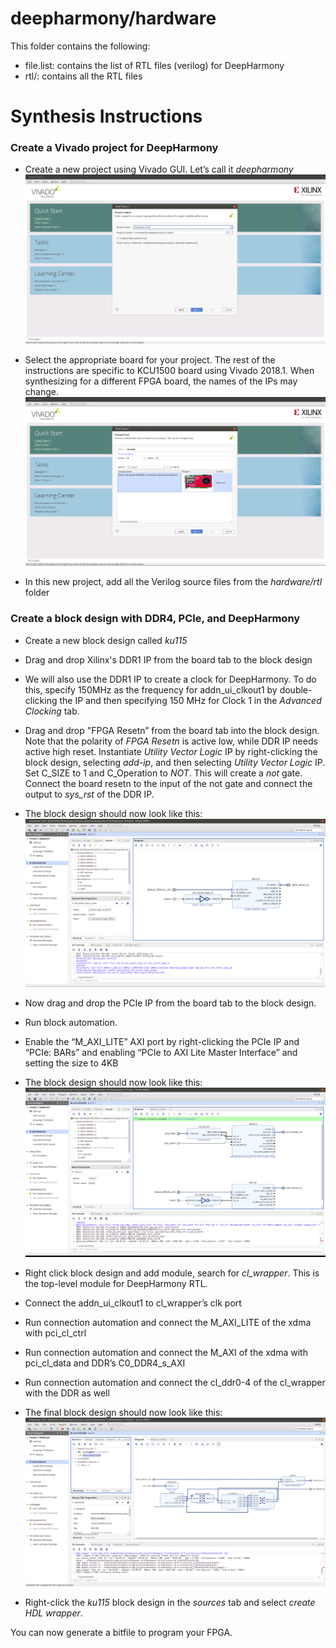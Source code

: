 
# deepharmony/hardware

This folder contains the following:
* file.list: contains the list of RTL files (verilog) for DeepHarmony
* rtl/: contains all the RTL files

# Synthesis Instructions
### Create a Vivado project for DeepHarmony
* Create a new project using Vivado GUI. Let’s call it *deepharmony*
![proj-1](/hardware/deepharmony-synth-pics/create-project-1.png)

* Select the appropriate board for your project. The rest of the instructions are specific to KCU1500 board using Vivado 2018.1. When synthesizing for a different FPGA board, the names of the IPs may change.
![proj-2](/hardware/deepharmony-synth-pics/create-project-2.png)

* In this new project, add all the Verilog source files from the *hardware/rtl* folder

### Create a block design  with DDR4, PCIe, and DeepHarmony
* Create a new block design called *ku115*
* Drag and drop Xilinx's DDR1 IP from the board tab to the block design
* We will also use the DDR1 IP to create a clock for DeepHarmony. To do this, specify 150MHz as the frequency for addn_ui_clkout1 by double-clicking the IP and then specifying 150 MHz for Clock 1 in the *Advanced Clocking* tab.
* Drag and drop "FPGA Resetn” from the board tab into the block design. Note that the polarity of *FPGA Resetn* is active low, while DDR IP needs active high reset. Instantiate *Utility Vector Logic* IP by right-clicking the block design, selecting *add-ip*, and then selecting *Utility Vector Logic* IP. Set C_SIZE to 1 and C_Operation to *NOT*.  This will create a *not* gate. Connect the board resetn to the input of the not gate and connect the output to *sys_rst* of the DDR IP.
* The block design should now look like this:
![bd-ddr](/hardware/deepharmony-synth-pics/block-design-ddr-only.png)

* Now drag and drop the PCIe IP from the board tab to the block design.
* Run block automation.
* Enable the “M_AXI_LITE” AXI port by right-clicking the PCIe IP and “PCIe: BARs” and enabling “PCIe to AXI Lite Master Interface” and setting the size to 4KB
* The block design should now look like this:
![bd-automation](/hardware/deepharmony-synth-pics/block-automation.png)

* Right click block design and add module, search for *cl_wrapper*. This is the top-level module for DeepHarmony RTL.
* Connect the addn_ui_clkout1 to cl_wrapper’s clk port
* Run connection automation  and connect the M_AXI_LITE of the xdma with pci_cl_ctrl
* Run connection automation  and connect the M_AXI of the xdma with pci_cl_data and DDR’s C0_DDR4_s_AXI
* Run connection automation  and connect the cl_ddr0-4 of the cl_wrapper with the DDR as well
* The final block design should now look like this:
![bd-final](/hardware/deepharmony-synth-pics/final-block-design.png)
* Right-click the *ku115* block design in the *sources* tab and select *create HDL wrapper*.


You can now generate a bitfile to program your FPGA.

